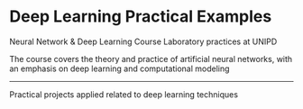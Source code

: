 # Deep Learning Practical Examples

Neural Network & Deep Learning Course  Laboratory practices at UNIPD
            
The course covers the theory and practice of artificial neural networks,
with an emphasis on deep learning and computational modeling

-----------------------------------------------------------------------

Practical projects applied related to deep learning techniques
